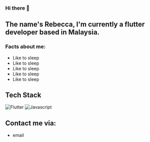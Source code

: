### Hi there 👋

## The name's Rebecca, I'm currently a flutter developer based in Malaysia.

<!-- Check me out at my [personal website](https://insertlink here) -->

### Facts about me:
- Like to sleep
- Like to sleep
- Like to sleep
- Like to sleep
- Like to sleep

## Tech Stack
![Flutter](https://img.shields.io/badge/Flutter-02569B?style=for-the-badge&logo=flutter&logoColor=white)
![Javascript](https://img.shields.io/badge/JavaScript-323330?style=for-the-badge&logo=javascript&logoColor=F7DF1E)


## Contact me via:
- email

<!--
**jieyeeyong/jieyeeyong** is a ✨ _special_ ✨ repository because its `README.md` (this file) appears on your GitHub profile.

Here are some ideas to get you started:

- 🔭 I’m currently working on ...
- 🌱 I’m currently learning ...
- 👯 I’m looking to collaborate on ...
- 🤔 I’m looking for help with ...
- 💬 Ask me about ...
- 📫 How to reach me: ...
- 😄 Pronouns: ...
- ⚡ Fun fact: ...
-->
